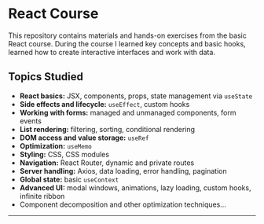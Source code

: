 # React Course

This repository contains materials and hands-on exercises from the basic React course. During the course I learned key concepts and basic hooks, learned how to create interactive interfaces and work with data.

## Topics Studied

- **React basics:** JSX, components, props, state management via `useState`  
- **Side effects and lifecycle:** `useEffect`, custom hooks  
- **Working with forms:** managed and unmanaged components, form events  
- **List rendering:** filtering, sorting, conditional rendering  
- **DOM access and value storage:** `useRef`  
- **Optimization:** `useMemo`  
- **Styling:** CSS, CSS modules  
- **Navigation:** React Router, dynamic and private routes  
- **Server handling:** Axios, data loading, error handling, pagination  
- **Global state:** basic `useContext`  
- **Advanced UI:** modal windows, animations, lazy loading, custom hooks, infinite ribbon  
- Component decomposition and other optimization techniques... 

---

